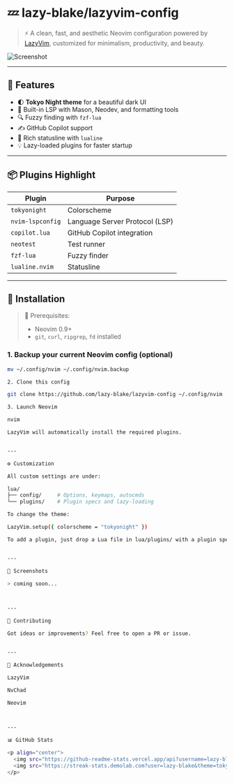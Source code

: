 # 💤 lazy-blake/lazyvim-config

> ⚡ A clean, fast, and aesthetic Neovim configuration powered by [LazyVim](https://github.com/LazyVim/LazyVim), customized for minimalism, productivity, and beauty.

![Screenshot](https://raw.githubusercontent.com/lazy-blake/lazyvim-config/main/assets/preview.png)

---

## 🌟 Features

- 🌓 **Tokyo Night theme** for a beautiful dark UI
- 🧠 Built-in LSP with Mason, Neodev, and formatting tools
- 🔍 Fuzzy finding with `fzf-lua`
- ✍️ GitHub Copilot support
- 📃 Rich statusline with `lualine`
- 💡 Lazy-loaded plugins for faster startup

---

## 📦 Plugins Highlight

| Plugin           | Purpose                        |
|------------------|--------------------------------|
| `tokyonight`     | Colorscheme                    |
| `nvim-lspconfig` | Language Server Protocol (LSP) |
| `copilot.lua`    | GitHub Copilot integration     |
| `neotest`        | Test runner                    |
| `fzf-lua`        | Fuzzy finder                   |
| `lualine.nvim`   | Statusline                     |

---

## 🚀 Installation

> 📌 Prerequisites:
> - Neovim 0.9+
> - `git`, `curl`, `ripgrep`, `fd` installed

### 1. Backup your current Neovim config (optional)
```bash
mv ~/.config/nvim ~/.config/nvim.backup

2. Clone this config

git clone https://github.com/lazy-blake/lazyvim-config ~/.config/nvim

3. Launch Neovim

nvim

LazyVim will automatically install the required plugins.


---

⚙️ Customization

All custom settings are under:

lua/
├── config/     # Options, keymaps, autocmds
└── plugins/    # Plugin specs and lazy-loading

To change the theme:

LazyVim.setup({ colorscheme = "tokyonight" })

To add a plugin, just drop a Lua file in lua/plugins/ with a plugin spec.


---

📸 Screenshots

> coming soon...



---

🤝 Contributing

Got ideas or improvements? Feel free to open a PR or issue.


---

🙌 Acknowledgements

LazyVim

NvChad

Neovim



---

📊 GitHub Stats

<p align="center">
  <img src="https://github-readme-stats.vercel.app/api?username=lazy-blake&show_icons=true&theme=tokyonight" width="400" />
  <img src="https://streak-stats.demolab.com?user=lazy-blake&theme=tokyonight" width="400"/>
</p>
```
